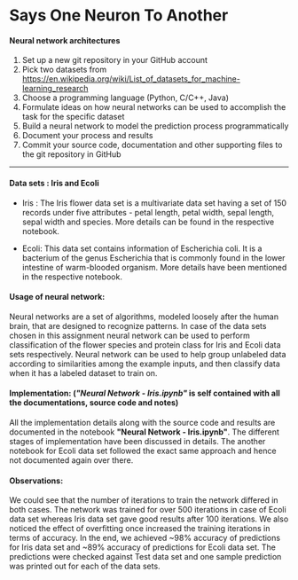 # Says One Neuron To Another

#### Neural network architectures
1. Set up a new git repository in your GitHub account
2. Pick two datasets from https://en.wikipedia.org/wiki/List_of_datasets_for_machine-learning_research
3. Choose a programming language (Python, C/C++, Java)
4. Formulate ideas on how neural networks can be used to accomplish the task for the specific dataset
5. Build a neural network to model the prediction process programmatically
6. Document your process and results
7. Commit your source code, documentation and other supporting files to the git repository in GitHub

----------------------------------------------------------------------------------------------------
#### Data sets : Iris and Ecoli

- Iris : The Iris flower data set is a multivariate data set having a set of 150 records under five attributes - petal length, petal width, sepal length, sepal width and species. More details can be found in the respective notebook.

- Ecoli: This data set contains information of Escherichia coli. It is a bacterium of the genus Escherichia that is commonly found in the lower intestine of warm-blooded organism. More details have been mentioned in the respective notebook.


#### Usage of neural network:

Neural networks are a set of algorithms, modeled loosely after the human brain, that are designed to recognize patterns. In case of the data sets chosen in this assignment neural network can be used to perform classification of the flower species and protein class for Iris and Ecoli data sets respectively. Neural network can be used to help group unlabeled data according to similarities among the example inputs, and then classify data when it has a labeled dataset to train on.


#### Implementation: (**_"Neural Network - Iris.ipynb"_** is self contained with all the documentations, source code and notes)

All the implementation details along with the source code and results are documented in the notebook **"Neural Network - Iris.ipynb"**. The different stages of implementation have been discussed in details. The another notebook for Ecoli data set followed the exact same approach and hence not documented again over there.


#### Observations:

We could see that the number of iterations to train the network differed in both cases. The network was trained for over 500 iterations in case of Ecoli data set whereas Iris data set gave good results after 100 iterations. We also noticed the effect of overfitting once increased the training iterations in terms of accuracy. In the end, we achieved ~98% accuracy of predictions for Iris data set and ~89% accuracy of predictions for Ecoli data set. The predictions were checked against Test data set and one sample prediction was printed out for each of the data sets.
